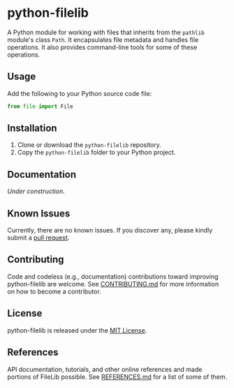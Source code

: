 # python-filelib

A Python module for working with files that inherits from the `pathlib` module's class `Path`.  It encapsulates file metadata and handles file operations.  It also provides command-line tools for some of these operations.

## Usage

Add the following to your Python source code file:

```python
from file import File
```

## Installation


1. Clone or download the `python-filelib` repository.
2. Copy the `python-filelib` folder to your Python project.

## Documentation

*Under construction.*

## Known Issues

Currently, there are no known issues.  If you discover any, please kindly submit a [pull request](CONTRIBUTING.md).

## Contributing

Code and codeless (e.g., documentation) contributions toward improving python-filelib are welcome. See [CONTRIBUTING.md](CONTRIBUTING.md) for more information on how to become a contributor.

## License

python-filelib is released under the [MIT License](LICENSE.md).

## References

API documentation, tutorials, and other online references and made portions of FileLib possible.  See [REFERENCES.md](REFERENCES.md) for a list of some of them.
